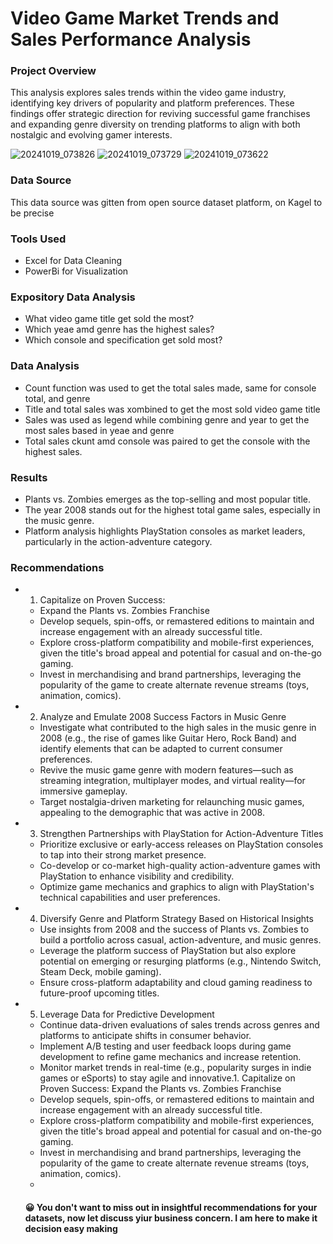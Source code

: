 # Video Game Market Trends and Sales Performance Analysis

### Project Overview 

This analysis explores sales trends within the video game industry, identifying key drivers of popularity and platform preferences. These findings offer strategic direction for reviving successful game franchises and expanding genre diversity on trending platforms to align with both nostalgic and evolving gamer interests.


![20241019_073826](https://github.com/user-attachments/assets/e3d80862-45dc-4140-931d-fd27c52ef675)
![20241019_073729](https://github.com/user-attachments/assets/4e7500a1-82e2-4e2a-942e-57885b6f6302)
![20241019_073622](https://github.com/user-attachments/assets/9055d76b-a35b-462d-b396-79626eb9d9fe)



### Data Source

This data source was gitten from open source dataset platform, on Kagel to be precise 

### Tools Used
- Excel for Data Cleaning
- PowerBi for Visualization


### Expository Data Analysis 

- What video game title get sold the most?
- Which yeae amd genre has the highest sales?
- Which console and specification get sold most?


### Data Analysis 
- Count function was used to get the total sales made, same for console total, and genre
- Title and total sales was xombined to get the most sold video game title 
- Sales was used as legend while combining genre and year to get the most sales based in yeae and genre
- Total sales ckunt amd console was paired to get the console with the highest sales.


### Results 
- Plants vs. Zombies emerges as the top-selling and most popular title.
- The year 2008 stands out for the highest total game sales, especially in the music genre.
- Platform analysis highlights PlayStation consoles as market leaders, particularly in the action-adventure category. 


### Recommendations 

- 1. Capitalize on Proven Success:
  - Expand the Plants vs. Zombies Franchise
  - Develop sequels, spin-offs, or remastered editions to maintain and increase engagement with an already successful title.
  - Explore cross-platform compatibility and mobile-first experiences, given the title's broad appeal and potential for casual and on-the-go gaming.
  - Invest in merchandising and brand partnerships, leveraging the popularity of the game to create alternate revenue streams (toys, animation, comics).

- 2. Analyze and Emulate 2008 Success Factors in Music Genre
  - Investigate what contributed to the high sales in the music genre in 2008 (e.g., the rise of games like Guitar Hero, Rock Band) and identify elements that can be adapted to current consumer preferences.
  - Revive the music game genre with modern features—such as streaming integration, multiplayer modes, and virtual reality—for immersive gameplay.
  - Target nostalgia-driven marketing for relaunching music games, appealing to the demographic that was active in 2008.

- 3. Strengthen Partnerships with PlayStation for Action-Adventure Titles
  - Prioritize exclusive or early-access releases on PlayStation consoles to tap into their strong market presence.
  - Co-develop or co-market high-quality action-adventure games with PlayStation to enhance visibility and credibility.
  - Optimize game mechanics and graphics to align with PlayStation's technical capabilities and user preferences.

- 4. Diversify Genre and Platform Strategy Based on Historical Insights
  - Use insights from 2008 and the success of Plants vs. Zombies to build a portfolio across casual, action-adventure, and music genres.
  - Leverage the platform success of PlayStation but also explore potential on emerging or resurging platforms (e.g., Nintendo Switch, Steam Deck, mobile gaming).
  - Ensure cross-platform adaptability and cloud gaming readiness to future-proof upcoming titles.

- 5. Leverage Data for Predictive Development
  - Continue data-driven evaluations of sales trends across genres and platforms to anticipate shifts in consumer behavior.
  - Implement A/B testing and user feedback loops during game development to refine game mechanics and increase retention.
  - Monitor market trends in real-time (e.g., popularity surges in indie games or eSports) to stay agile and innovative.1. Capitalize on Proven Success: Expand the Plants vs. Zombies Franchise
  - Develop sequels, spin-offs, or remastered editions to maintain and increase engagement with an already successful title.
  - Explore cross-platform compatibility and mobile-first experiences, given the title's broad appeal and potential for casual and on-the-go gaming.
  - Invest in merchandising and brand partnerships, leveraging the popularity of the game to create alternate revenue streams (toys, animation, comics).
  - 

  #### 😀 You don't want to miss out in insightful recommendations for your datasets, now let discuss yiur business concern. I am here to make it decision easy making 


